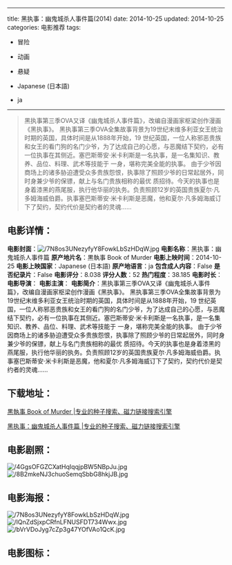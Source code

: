 
---
title: 黑执事：幽鬼城杀人事件篇(2014)
date: 2014-10-25
updated: 2014-10-25
categories: 电影推荐
tags:
- 冒险
- 动画
- 悬疑

- Japanese (日本語)
- ja
---


> 黑执事第三季OVA又译《幽鬼城杀人事件篇》，改编自漫画家枢梁创作漫画《黑执事》。  黑执事第三季OVA全集故事背景为19世纪末维多利亚女王统治时期的英国，具体时间是从1888年开始，19 世纪英国，一位人称邪恶贵族和女王的看门狗的名门少爷，为了达成自己的心愿，与恶魔结下契约，必有一位执事在其侧近。塞巴斯蒂安·米卡利斯是一名执事，是一名集知识、教养、品位、料理、武术等技能于 一身，堪称完美全能的执事。  由于少爷因商场上的诸多胁迫遭受众多贵族怨恨，执事除了照顾少爷的日常起居外，同时身兼少爷的保镖，献上与名门贵族相称的最优 质招待。今天的执事也是身着漆黑的燕尾服，执行他华丽的执务。负责照顾12岁的英国贵族夏尔·凡多姆海威伯爵。执事塞巴斯蒂安·米卡利斯是恶魔，他和夏尔·凡多姆海威订下了契约，契约代价是契约者的灵魂……

## **电影详情**：

**电影封面**：<img src="https://image.tmdb.org/t/p/w200/7N8os3UNezyfyY8FowkLbSzHDqW.jpg" alt="/7N8os3UNezyfyY8FowkLbSzHDqW.jpg" title="/7N8os3UNezyfyY8FowkLbSzHDqW.jpg">
**电影名称**：黑执事：幽鬼城杀人事件篇
**原产地片名**：黒執事 Book of Murder
**电影上映时间**：2014-10-25
**电影上映国家**：Japanese (日本語)
**原产地语言**：ja
**包含成人内容**：False
**是否纪录片**：False
**电影评分**：8.038
**评分人数**：52
**热门程度**：38.185
**电影时长**：
**电影导演**：
**电影主演**：
**电影简介**：黑执事第三季OVA又译《幽鬼城杀人事件篇》，改编自漫画家枢梁创作漫画《黑执事》。  黑执事第三季OVA全集故事背景为19世纪末维多利亚女王统治时期的英国，具体时间是从1888年开始，19 世纪英国，一位人称邪恶贵族和女王的看门狗的名门少爷，为了达成自己的心愿，与恶魔结下契约，必有一位执事在其侧近。塞巴斯蒂安·米卡利斯是一名执事，是一名集知识、教养、品位、料理、武术等技能于 一身，堪称完美全能的执事。  由于少爷因商场上的诸多胁迫遭受众多贵族怨恨，执事除了照顾少爷的日常起居外，同时身兼少爷的保镖，献上与名门贵族相称的最优 质招待。今天的执事也是身着漆黑的燕尾服，执行他华丽的执务。负责照顾12岁的英国贵族夏尔·凡多姆海威伯爵。执事塞巴斯蒂安·米卡利斯是恶魔，他和夏尔·凡多姆海威订下了契约，契约代价是契约者的灵魂……

## **下载地址**：
[黒執事 Book of Murder |专业的种子搜索、磁力链接搜索引擎](https://movie.amd794.com:2083/?search=%E9%BB%92%E5%9F%B7%E4%BA%8B%20Book%20of%20Murder&ordering=&mode=match_phrase&page_size=10&page=1)

[黑执事：幽鬼城杀人事件篇 |专业的种子搜索、磁力链接搜索引擎](https://movie.amd794.com:2083/?search=%E9%BB%91%E6%89%A7%E4%BA%8B%EF%BC%9A%E5%B9%BD%E9%AC%BC%E5%9F%8E%E6%9D%80%E4%BA%BA%E4%BA%8B%E4%BB%B6%E7%AF%87&ordering=&mode=match_phrase&page_size=10&page=1)
 

## **电影剧照**：
<img src="https://image.tmdb.org/t/p/original/4GgsOFGZCXatHqIqqjpBW5NBpJu.jpg" alt="/4GgsOFGZCXatHqIqqjpBW5NBpJu.jpg" title="/4GgsOFGZCXatHqIqqjpBW5NBpJu.jpg"><img src="https://image.tmdb.org/t/p/original/8B2mkeNJ3chuoSemqSbbG8hkjJB.jpg" alt="/8B2mkeNJ3chuoSemqSbbG8hkjJB.jpg" title="/8B2mkeNJ3chuoSemqSbbG8hkjJB.jpg">

## **电影海报**：
<img src="https://image.tmdb.org/t/p/original/7N8os3UNezyfyY8FowkLbSzHDqW.jpg" alt="/7N8os3UNezyfyY8FowkLbSzHDqW.jpg" title="/7N8os3UNezyfyY8FowkLbSzHDqW.jpg"><img src="https://image.tmdb.org/t/p/original/lQnZdSjxpCRfnLFNUSFDT734Wwx.jpg" alt="/lQnZdSjxpCRfnLFNUSFDT734Wwx.jpg" title="/lQnZdSjxpCRfnLFNUSFDT734Wwx.jpg"><img src="https://image.tmdb.org/t/p/original/bVrVDoJyg7cZp3g47YOfVAo1QcK.jpg" alt="/bVrVDoJyg7cZp3g47YOfVAo1QcK.jpg" title="/bVrVDoJyg7cZp3g47YOfVAo1QcK.jpg">

## **电影图标**：

